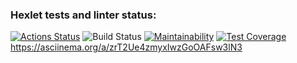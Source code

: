 ### Hexlet tests and linter status:
[![Actions Status](https://github.com/marus0v/php-project-48/workflows/hexlet-check/badge.svg)](https://github.com/marus0v/php-project-48/actions)
![Build Status](https://github.com/marus0v/php-project-48/workflows/Marus0v-Actions-Tests/badge.svg)
[![Maintainability](https://api.codeclimate.com/v1/badges/5b4c8096da0a76b62758/maintainability)](https://codeclimate.com/github/marus0v/php-project-48/maintainability)
[![Test Coverage](https://api.codeclimate.com/v1/badges/5b4c8096da0a76b62758/test_coverage)](https://codeclimate.com/github/marus0v/php-project-48/test_coverage)
https://asciinema.org/a/zrT2Ue4zmyxIwzGoOAFsw3lN3